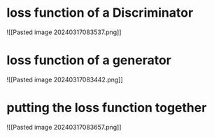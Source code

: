 # loss function of a Discriminator

![[Pasted image 20240317083537.png]]

# loss function of a generator
![[Pasted image 20240317083442.png]]

# putting the loss function together

![[Pasted image 20240317083657.png]]